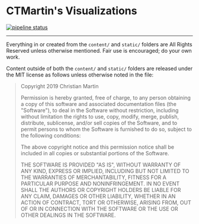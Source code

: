 CTMartin's Visualizations
===============
[![pipeline status](https://gitlab.com/ctmartin/vis/badges/master/pipeline.svg)](https://gitlab.com/ctmartin/vis/commits/master)



---

Everything in or created from the `content/` and `static/` folders are All Rights Reserved unless otherwise mentioned. Fair use is encouraged; do your own work.

Content outside of both the `content/` and `static/` folders are released under the MIT license as follows unless otherwise noted in the file:

> Copyright 2019 Christian Martin
>
> Permission is hereby granted, free of charge, to any person obtaining a copy of this software and associated documentation files (the "Software"), to deal in the Software without restriction, including without limitation the rights to use, copy, modify, merge, publish, distribute, sublicense, and/or sell copies of the Software, and to permit persons to whom the Software is furnished to do so, subject to the following conditions:
>
> The above copyright notice and this permission notice shall be included in all copies or substantial portions of the Software.
>
> THE SOFTWARE IS PROVIDED "AS IS", WITHOUT WARRANTY OF ANY KIND, EXPRESS OR IMPLIED, INCLUDING BUT NOT LIMITED TO THE WARRANTIES OF MERCHANTABILITY, FITNESS FOR A PARTICULAR PURPOSE AND NONINFRINGEMENT. IN NO EVENT SHALL THE AUTHORS OR COPYRIGHT HOLDERS BE LIABLE FOR ANY CLAIM, DAMAGES OR OTHER LIABILITY, WHETHER IN AN ACTION OF CONTRACT, TORT OR OTHERWISE, ARISING FROM, OUT OF OR IN CONNECTION WITH THE SOFTWARE OR THE USE OR OTHER DEALINGS IN THE SOFTWARE.